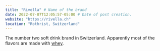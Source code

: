 ```yaml
---
title: "Rivella" # Name of the brand
date: 2022-07-07T12:05:57-05:00 # Date of post creation.
website: "https://rivella.ch"
location: "Rothrist, Switzerland"
---
```


The number two soft drink brand in Switzerland. Apparently most of the flavors are made with [whey](https://en.wikipedia.org/wiki/Whey).